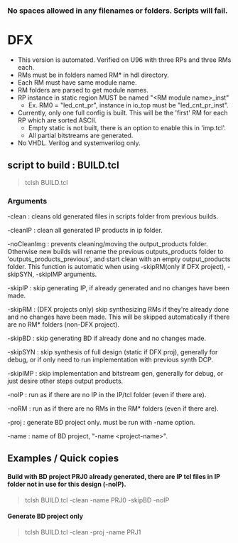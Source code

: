 ### No spaces allowed in any filenames or folders. Scripts will fail.

# DFX
- This version is automated. Verified on U96 with three RPs and three RMs each.
- RMs must be in folders named RM* in hdl directory.
- Each RM must have same module name.
- RM folders are parsed to get module names.
- RP instance in static region MUST be named "\<RM module name>_inst"
  - Ex. RM0 = "led_cnt_pr", instance in io_top must be "led_cnt_pr_inst".
- Currently, only one full config is built. This will be the 'first' RM for each RP which are sorted ASCII.
  - Empty static is not built, there is an option to enable this in 'imp.tcl'.
  - All partial bitstreams are generated.
- No VHDL. Verilog and systemverilog only.

## script to build : BUILD.tcl
> tclsh BUILD.tcl

### Arguments
-clean      : cleans old generated files in scripts folder from previous builds.

-cleanIP    : clean all generated IP products in ip folder.

-noCleanImg : prevents cleaning/moving the output_products folder. Otherwise new builds will rename
              the previous outputs_products folder to 'outputs_products_previous', and start clean 
              with an empty output_products folder. This function is automatic when using 
              -skipRM(only if DFX project), -skipSYN, -skipIMP arguments.

-skipIP     : skip generating IP, if already generated and no changes have been made.

-skipRM     : (DFX projects only) skip synthesizing RMs if they're already done and no changes have
              been made. This will be skipped automatically if there are no RM* folders (non-DFX project).

-skipBD     : skip generating BD if already done and no changes made.

-skipSYN    : skip synthesis of full design (static if DFX proj), generally for debug, or if only need
              to run implementation with previous synth DCP.

-skipIMP    : skip implementation and bitstream gen, generally for debug, or just desire other steps
              output products.

-noIP       : run as if there are no IP in the IP/tcl folder (even if there are).

-noRM       : run as if there are no RMs in the RM* folders (even if there are).

-proj       : generate BD project only. must be run with -name option.

-name       : name of BD project, "-name \<project-name>". 

## Examples / Quick copies
#### Build with BD project PRJ0 already generated, there are IP tcl files in IP folder not in use for this design (-noIP).
> tclsh BUILD.tcl -clean -name PRJ0 -skipBD -noIP
#### Generate BD project only
> tclsh BUILD.tcl -clean -proj -name PRJ1
